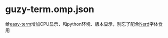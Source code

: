 # guzy-term.omp.json

给[easy-term](https://ohmyposh.dev/docs/themes#easy-term)增加CPU显示，和python环境、版本显示，别忘了配合[Nerd](https://ohmyposh.dev/docs/installation/fonts)字体食用
